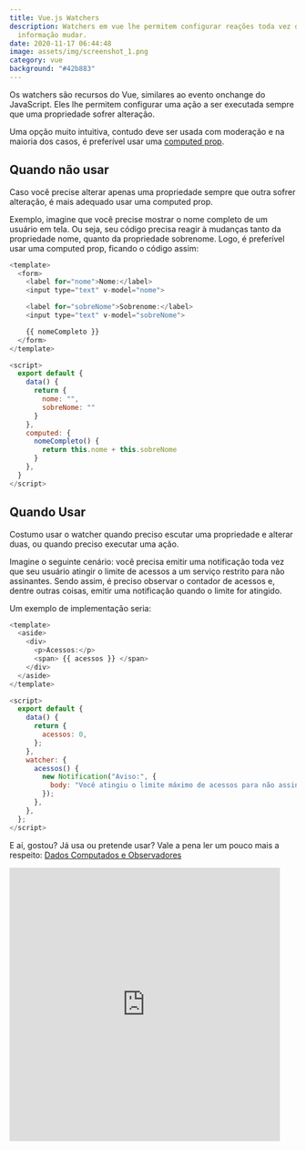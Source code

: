 ```yaml
---
title: Vue.js Watchers
description: Watchers em vue lhe permitem configurar reações toda vez que uma
  informação mudar.
date: 2020-11-17 06:44:48
image: assets/img/screenshot_1.png
category: vue
background: "#42b883"
---
```

Os watchers são recursos do Vue, similares ao evento onchange do JavaScript. Eles lhe permitem configurar uma ação a ser executada sempre que uma propriedade sofrer alteração.

Uma opção muito intuitiva, contudo deve ser usada com moderação e na maioria dos casos, é preferível usar uma [computed prop](https://br.vuejs.org/v2/guide/computed.html).

## Quando não usar

Caso você precise alterar apenas uma propriedade sempre que outra sofrer alteração, é mais adequado usar uma computed prop.

Exemplo, imagine que você precise mostrar o nome completo de um usuário em tela. Ou seja, seu código precisa reagir à mudanças tanto da propriedade nome, quanto da propriedade sobrenome. Logo, é preferível usar uma computed prop, ficando o código assim:

```javascript
<template>
  <form>
    <label for="nome">Nome:</label>
    <input type="text" v-model="nome">

    <label for="sobreNome">Sobrenome:</label>
    <input type="text" v-model="sobreNome">

    {{ nomeCompleto }}
  </form>
</template>

<script>
  export default {
    data() {
      return {
        nome: "",
        sobreNome: ""
      }
    },
    computed: {
      nomeCompleto() {
        return this.nome + this.sobreNome
      }
    },
  }
</script>
```

## Quando Usar

Costumo usar o watcher quando preciso escutar uma propriedade e alterar duas, ou quando preciso executar uma ação.

Imagine o seguinte cenário: você precisa emitir uma notificação toda vez que seu usuário atingir o limite de acessos a um serviço restrito para não assinantes. Sendo assim, é preciso observar o contador de acessos e, dentre outras coisas, emitir uma notificação quando o limite for atingido.

Um exemplo de implementação seria:

```javascript
<template>
  <aside>
    <div>
      <p>Acessos:</p>
      <span> {{ acessos }} </span>
    </div>
  </aside>
</template>

<script>
  export default {
    data() {
      return {
        acessos: 0,
      };
    },
    watcher: {
      acessos() {
        new Notification("Aviso:", {
          body: "Você atingiu o limite máximo de acessos para não assinantes!",
        });
      },
    },
  };
</script>
```

E aí, gostou? Já usa ou pretende usar? Vale a pena ler um pouco mais a respeito: [Dados Computados e Observadores ](https://br.vuejs.org/v2/guide/computed.html)

<iframe src="https://giphy.com/embed/1kkxWqT5nvLXupUTwK" width="475" height="480" frameBorder="0" class="giphy-embed" allowFullScreen></iframe>